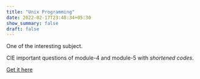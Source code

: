 ```yaml
---
title: "Unix Programming"
date: 2022-02-17T23:48:34+05:30
show_summary: false
draft: false
---
```


One of the interesting subject.

CIE important questions of module-4 and module-5 with *shortened codes*.

[Get it here](https://sonydotgit.github.io/resource/18cs56/unixcie.pdf)
